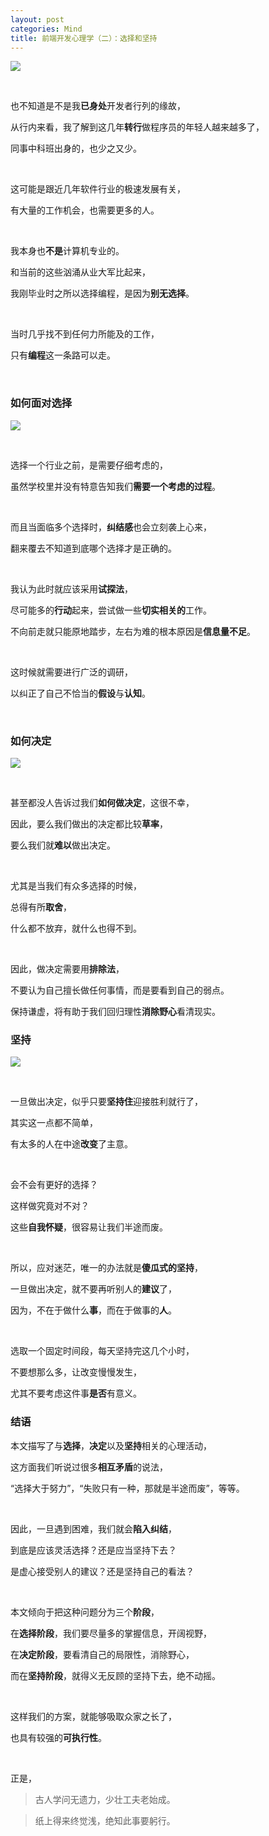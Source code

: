 ```yaml
---
layout: post
categories: Mind
title: 前端开发心理学（二）：选择和坚持
---
```


![](https://upload-images.jianshu.io/upload_images/1023733-adf6674748788dcf.png?imageMogr2/auto-orient/strip%7CimageView2/2/w/1240)

<br/>

也不知道是不是我**已身处**开发者行列的缘故，

从行内来看，我了解到这几年**转行**做程序员的年轻人越来越多了，

同事中科班出身的，也少之又少。

<br/>

这可能是跟近几年软件行业的极速发展有关，

有大量的工作机会，也需要更多的人。

<br/>

我本身也**不是**计算机专业的。

和当前的这些汹涌从业大军比起来，

我刚毕业时之所以选择编程，是因为**别无选择**。

<br/>

当时几乎找不到任何力所能及的工作，

只有**编程**这一条路可以走。

<br/>

### 如何面对选择

![](https://upload-images.jianshu.io/upload_images/1023733-23de84c892fd2bd2.png?imageMogr2/auto-orient/strip%7CimageView2/2/w/1240)

<br/>

选择一个行业之前，是需要仔细考虑的，

虽然学校里并没有特意告知我们**需要一个考虑的过程**。

<br/>

而且当面临多个选择时，**纠结感**也会立刻袭上心来，

翻来覆去不知道到底哪个选择才是正确的。

<br/>

我认为此时就应该采用**试探法**，

尽可能多的**行动**起来，尝试做一些**切实相关的**工作。

不向前走就只能原地踏步，左右为难的根本原因是**信息量不足**。

<br/>

这时候就需要进行广泛的调研，

以纠正了自己不恰当的**假设**与**认知**。

<br/>

### 如何决定

![](https://upload-images.jianshu.io/upload_images/1023733-f06ba9cd42eb4434.png?imageMogr2/auto-orient/strip%7CimageView2/2/w/1240)

<br/>

甚至都没人告诉过我们**如何做决定**，这很不幸，

因此，要么我们做出的决定都比较**草率**，

要么我们就**难以**做出决定。

<br/>

尤其是当我们有众多选择的时候，

总得有所**取舍**，

什么都不放弃，就什么也得不到。

<br/>

因此，做决定需要用**排除法**，

不要认为自己擅长做任何事情，而是要看到自己的弱点。

保持谦虚，将有助于我们回归理性**消除野心**看清现实。

### 坚持

![](https://upload-images.jianshu.io/upload_images/1023733-60edac1166aa09c8.png?imageMogr2/auto-orient/strip%7CimageView2/2/w/1240)

<br/>

一旦做出决定，似乎只要**坚持住**迎接胜利就行了，

其实这一点都不简单，

有太多的人在中途**改变**了主意。

<br/>

会不会有更好的选择？

这样做究竟对不对？

这些**自我怀疑**，很容易让我们半途而废。

<br/>

所以，应对迷茫，唯一的办法就是**傻瓜式的坚持**，

一旦做出决定，就不要再听别人的**建议**了，

因为，不在于做什么**事**，而在于做事的**人**。

<br/>

选取一个固定时间段，每天坚持完这几个小时，

不要想那么多，让改变慢慢发生，

尤其不要考虑这件事**是否**有意义。

### 结语

本文描写了与**选择**，**决定**以及**坚持**相关的心理活动，

这方面我们听说过很多**相互矛盾**的说法，

“选择大于努力”，“失败只有一种，那就是半途而废”，等等。

<br/>

因此，一旦遇到困难，我们就会**陷入纠结**，

到底是应该灵活选择？还是应当坚持下去？

是虚心接受别人的建议？还是坚持自己的看法？

<br/>

本文倾向于把这种问题分为三个**阶段**，

在**选择阶段**，我们要尽量多的掌握信息，开阔视野，

在**决定阶段**，要看清自己的局限性，消除野心，

而在**坚持阶段**，就得义无反顾的坚持下去，绝不动摇。

<br/>

这样我们的方案，就能够吸取众家之长了，

也具有较强的**可执行性**。

<br/>

正是，

> 古人学问无遗力，少壮工夫老始成。

> 纸上得来终觉浅，绝知此事要躬行。
